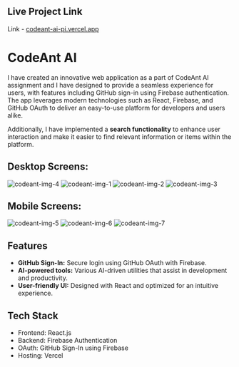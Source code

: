 ## Live Project Link
Link - [codeant-ai-pi.vercel.app](https://codeant-ai-pi.vercel.app)

# CodeAnt AI

I have created an innovative web application as a part of 
CodeAnt AI assignment and I have designed to provide a seamless 
experience for users, with features including GitHub sign-in using 
Firebase authentication. The app leverages modern technologies such 
as React, Firebase, and GitHub OAuth to deliver an easy-to-use 
platform for developers and users alike.

Additionally, I have implemented a **search functionality** to enhance 
user interaction and make it easier to find relevant information or items 
within the platform.

## Desktop Screens:
![codeant-img-4](https://github.com/user-attachments/assets/3946b822-a7b0-40d8-b6c6-c80802a2d4dc)
![codeant-img-1](https://github.com/user-attachments/assets/85f37a1a-1f96-4cd9-8294-dea0cc485a86)
![codeant-img-2](https://github.com/user-attachments/assets/6ee0a1c0-3aa3-43f5-8560-060cea8765a0)
![codeant-img-3](https://github.com/user-attachments/assets/48c37782-6402-412a-bff9-c9c92c246a2b)

## Mobile Screens:
![codeant-img-5](https://github.com/user-attachments/assets/eeaa6afe-9ffb-4cc9-8a59-449ad84cb18f) ![codeant-img-6](https://github.com/user-attachments/assets/4d06dd0c-e07e-4d97-a269-ad63b5ae09ca) ![codeant-img-7](https://github.com/user-attachments/assets/d31b1f95-cc3c-4f7e-890d-b531e79483ba)

## Features
- **GitHub Sign-In:** Secure login using GitHub OAuth with Firebase.
- **AI-powered tools:** Various AI-driven utilities that assist in development and productivity.
- **User-friendly UI:** Designed with React and optimized for an intuitive experience.

## Tech Stack
- Frontend: React.js
- Backend: Firebase Authentication
- OAuth: GitHub Sign-In using Firebase
- Hosting: Vercel
